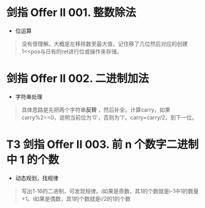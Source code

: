 # 剑指 Offer II 001. 整数除法
- 位运算
> 没有很理解。大概是左移除数至最大值，记住移了几位然后对应的创建1<<pos与已有的ret进行位或操作来存储。

# 剑指 Offer II 002. 二进制加法
- 字符串处理
> 具体思路是先把两个字符串**反转** ，然后补全。计算carry，如果carry%2==0，说明当前位为'0'，否则为'1'。carry=carry/2，到下一位。
# T3 剑指 Offer II 003. 前 n 个数字二进制中 1 的个数
- 动态规划，找规律
> 写出1-16的二进制，可发现规律。i如果是奇数，其1的个数就是i-1中1的数量+1。i如果是偶数，其1的个数就是i/2的1的个数